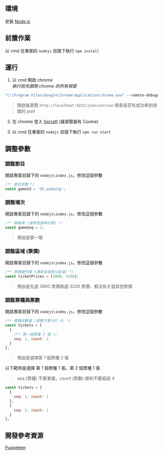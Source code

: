 ## 環境

安裝 [Node.js](https://nodejs.org/zh-tw/download)

## 前置作業

以 cmd 在專案的 `nodejs` 目錄下執行 `npm install`

## 運行

1. 以 cmd 開啟 chrome  
   *執行前先關閉 chrome 的所有視窗*
``` cmd
"C:\Program Files\Google\Chrome\Application\chrome.exe" --remote-debugging-port=9222 --no-first-run --no-default-browser-check
```
> 開啟後瀏覽 `http://localhost:9222/json/version` 檢查是否有成功串到偵錯的 port

2. 在 chrome 登入 [tixcraft](https://tixcraft.com/) (讓瀏覽器有 Cookie)

3. 以 cmd 在專案的 `nodejs` 目錄下執行 `npm run start`

## 調整參數

### 調整節目

開啟專案目錄下的 `nodejs\index.js`，修改這個參數
``` js
/** 節目參數 */
const gameId = '25_wubaitp';
```

### 調整場次

開啟專案目錄下的 `nodejs\index.js`，修改這個參數
``` js
/** 第幾場 (通常是選擇日期) */
const gameSeq = 1;
```
> 預設是第一場

### 調整區域 (票價)

開啟專案目錄下的 `nodejs\index.js`，修改這個參數
``` js
/** 票價優先權 (通常是選座位區域) */
const ticketPrices = [3800, 3200];
```
> 預設是先選 3800 票價再選 3200 票價，都沒有才選其他票價

### 調整票種與票數

開啟專案目錄下的 `nodejs\index.js`，修改這個參數
``` js
/** 票種與數量 (總數不要大於 4) */
const tickets = [
  {
    /** 第一個票種 2 張 */
    seq: 1, count: 2
  }
];
```
> 預設是選擇第 1 個票種 2 張

以下範例是選擇 第 1 個票種 1 張，第 2 個票種 1 張
> seq (票種) 不要重複，count (票數) 總和不要超過 4
``` js
const tickets = [
  {
    seq: 1, count: 1
  },
  {
    seq: 2, count: 1
  }
];
```

## 開發參考資源

[Puppeteer](https://pptr.dev/)